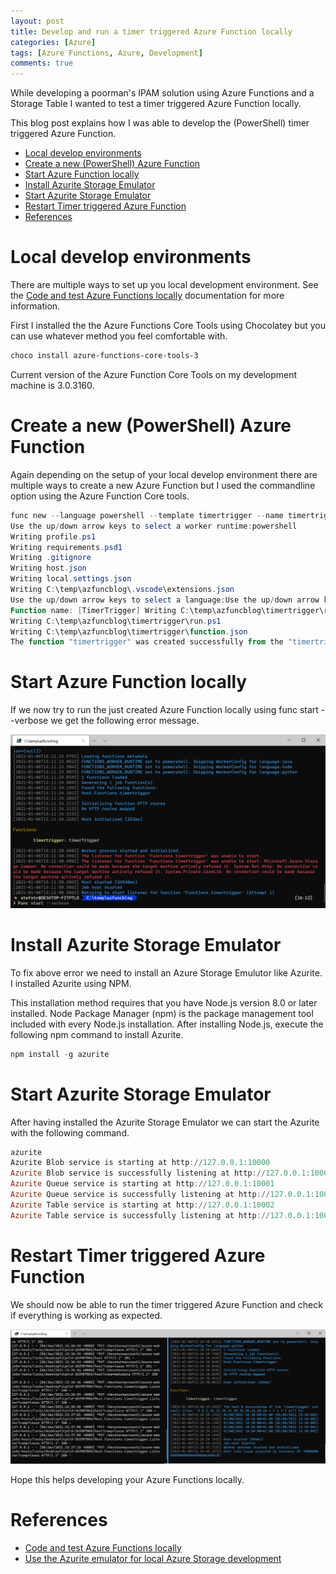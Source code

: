 ```yaml
---
layout: post
title: Develop and run a timer triggered Azure Function locally
categories: [Azure]
tags: [Azure Functions, Azure, Development]
comments: true
---
```


While developing a poorman's IPAM solution using Azure Functions and a Storage Table I wanted to test a timer triggered Azure Function locally.

This blog post explains how I was able to develop the (PowerShell) timer triggered Azure Function.
- [Local develop environments](#local-develop-environments)
- [Create a new (PowerShell) Azure Function](#create-a-new-powershell-azure-function)
- [Start Azure Function locally](#start-azure-function-locally)
- [Install Azurite Storage Emulator](#install-azurite-storage-emulator)
- [Start Azurite Storage Emulator](#start-azurite-storage-emulator)
- [Restart Timer triggered Azure Function](#restart-timer-triggered-azure-function)
- [References](#references)

# Local develop environments

There are multiple ways to set up you local development environment. See the [Code and test Azure Functions locally](https://docs.microsoft.com/en-us/azure/azure-functions/functions-develop-local) documentation for more information.

First I installed the the Azure Functions Core Tools using Chocolatey but you can use whatever method you feel comfortable with.

```PowerShell
choco install azure-functions-core-tools-3
```

Current version of the Azure Function Core Tools on my development machine is 3.0.3160.

# Create a new (PowerShell) Azure Function

Again depending on the setup of your local develop environment there are multiple ways to create a new Azure Function but I used the commandline option using the Azure Function Core tools.

```PowerShell
func new --language powershell --template timertrigger --name timertrigger
Use the up/down arrow keys to select a worker runtime:powershell
Writing profile.ps1
Writing requirements.psd1
Writing .gitignore
Writing host.json
Writing local.settings.json
Writing C:\temp\azfuncblog\.vscode\extensions.json
Use the up/down arrow keys to select a language:Use the up/down arrow keys to select a template:timertrigger
Function name: [TimerTrigger] Writing C:\temp\azfuncblog\timertrigger\readme.md
Writing C:\temp\azfuncblog\timertrigger\run.ps1
Writing C:\temp\azfuncblog\timertrigger\function.json
The function "timertrigger" was created successfully from the "timertrigger" template.
```

# Start Azure Function locally

If we now try to run the just created Azure Function locally using func start --verbose we get the following error message.

![Starting Azure Function](/assets/06-01-2021-01.png)

# Install Azurite Storage Emulator

To fix above error we need to install an Azure Storage Emulutor like Azurite. I installed Azurite using NPM.

This installation method requires that you have Node.js version 8.0 or later installed. Node Package Manager (npm) is the package management tool included with every Node.js installation. After installing Node.js, execute the following npm command to install Azurite.

```PowerShell
npm install -g azurite
```

# Start Azurite Storage Emulator

After having installed the Azurite Storage Emulator we can start the Azurite with the following command.

```PowerShell
azurite
Azurite Blob service is starting at http://127.0.0.1:10000
Azurite Blob service is successfully listening at http://127.0.0.1:10000
Azurite Queue service is starting at http://127.0.0.1:10001
Azurite Queue service is successfully listening at http://127.0.0.1:10001
Azurite Table service is starting at http://127.0.0.1:10002
Azurite Table service is successfully listening at http://127.0.0.1:10002
```

# Restart Timer triggered Azure Function

We should now be able to run the timer triggered Azure Function and check if everything is working as expected.

![Animated gif](/assets/AzureFunctionTimerTrigger.gif)

Hope this helps developing your Azure Functions locally.


# References

- [Code and test Azure Functions locally](https://docs.microsoft.com/en-us/azure/azure-functions/functions-develop-local)
- [Use the Azurite emulator for local Azure Storage development](https://docs.microsoft.com/en-us/azure/storage/common/storage-use-azurite)